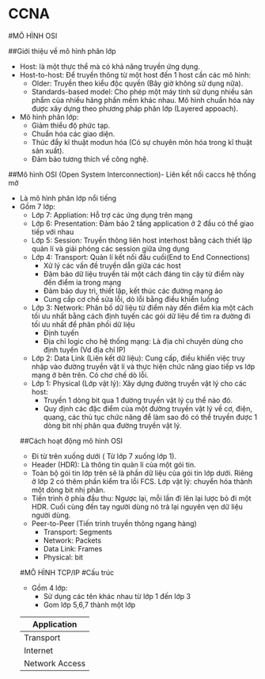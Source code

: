 # CCNA
#MÔ HÌNH OSI

##Giới thiệu về mô hình phân lớp
- Host: là một thực thể mà có khả năng truyền ứng dụng.
- Host-to-host: Để truyền thông từ một host đến 1 host cần các mô hình:
  <ul>
  <li>Older: Truyền theo kiểu độc quyền (Bây giờ không sử dụng nữa).
  <li>Standards-based model: Cho phép một máy tính sử dụng nhiều sản phẩm của nhiều hãng phần mềm khác nhau. Mô hình chuẩn hóa này được xây dựng theo phương pháp phân lớp (Layered appoach).
  </ul>
- Mô hình phân lớp:
  <ul>
  <li>Giảm thiểu độ phức tạp.
  <li>Chuẩn hóa các giao diện.
  <li>Thúc đẩy kĩ thuật modun hóa (Có sự chuyên môn hóa trong kĩ thuật sản xuất).
  <li>Đảm bảo tương thích về công nghệ.
  </ul>
##Mô hình OSI (Open System Interconnection)- Liên kết nối caccs hệ thống mở
- Là mô hình phân lớp nổi tiếng
- Gồm 7 lớp:
  <ul>
  <li>Lớp 7: Appliation: Hỗ trợ các ứng dụng trên mạng
  <li>Lớp 6: Presentation: Đảm bảo 2 tầng application ở 2 đầu có thể giao tiếp với nhau
  <li>Lớp 5: Session: Truyền thông liên host interhost bằng cách thiết lập quản lí và giải phóng các session giữa ứng dụng
  <li>Lớp 4: Transport: Quản lí kết nối đầu cuối(End to End Connections)
     <ul>
     <li>Xử lý các vấn đề truyền dẫn giữa các host
     <li>Đảm bảo dữ liệu truyền tải một cách đáng tin cậy từ điểm này đến điểm ia trong mạng
     <li>Đảm bảo duy trì, thiết lập, kết thúc các đường mạng ảo
     <li>Cung cấp cơ chế sửa lỗi, dò lỗi bằng điều khiển luồng
     </ul>
  <li>Lớp 3: Network: Phân bố dữ liệu từ điểm này đến điểm kia một cách tối ưu nhất bằng cách định tuyến các gói dữ liệu để tìm ra đường đi tối ưu nhất để phân phối dữ liệu
     <ul>
     <li>Định tuyến
     <li>Địa chỉ logic cho hệ thống mạng: Là địa chỉ chuyên dùng cho định tuyến (Vd địa chỉ IP)
     </ul>
  <li>Lớp 2: Data Link (Liên kết dữ liệu): Cung cấp, điều khiển việc truy nhập vào đường truyền vật lí và thực hiện chức năng giao tiếp vs lớp mạng ở bên trên. Có chơ chế dò lỗi.
  <li>Lớp 1: Physical (Lớp vật lý): Xây dựng đường truyền vật lý cho các host:
      <ul>
      <li>Truyền 1 dòng bit qua 1 đường truyền vật lý cụ thể nào đó.
      <li>Quy định các đặc điểm của một đường truyền vật lý về cơ, điện, quang, các thủ tục chức năng để làm sao đó có thể truyền được 1 dòng bit nhị phân qua đường truyền vật lý.
      </ul>
##Cách hoạt động mô hình OSI
- Đi từ trên xuống dưới ( Từ lớp 7 xuống lớp 1).
- Header (HDR): Là thông tin quản lí của một gói tin.
- Toàn bộ gói tin lớp trên sẽ là phần dữ liệu của gói tin lớp dưới. Riêng ở lớp 2 có thêm phần kiểm tra lỗi FCS. Lớp vật lý: chuyển hóa thành một dòng bit nhị phân.
- Tiến trình ở phía đầu thu: Ngược lại, mỗi lần đi lên lại lược bỏ đi một HDR. Cuối cùng đến tay người dùng nó trả lại nguyên vẹn dữ liệu người dùng.
- Peer-to-Peer (Tiến trình truyền thông ngang hàng)
  <ul>
  <li>Transport: Segments
  <li>Network: Packets
  <li>Data Link: Frames
  <li>Physical: bit
  </ul>

#MÔ HÌNH TCP/IP
#Cấu trúc
- Gồm 4 lớp:
  <ul>
  <li>Sử dụng các tên khác nhau từ lớp 1 đến lớp 3
  <li>Gom lớp 5,6,7 thành một lớp
  </ul>

|Application|
|-----------|
|Transport|
|Internet|
|Network Access|
